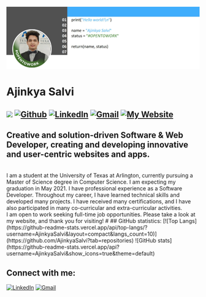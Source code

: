 ![alt text](https://github.com/AjinkyaSalvi/AjinkyaSalvi/blob/main/github-banner.png?raw=true)
# Ajinkya Salvi
![](https://visitor-badge.laobi.icu/badge?page_id=AjinkyaSalvi.AjinkyaSalvi&style=flat&Color=green) [![Github](https://img.shields.io/github/followers/AjinkyaSalvi?label=Follow&style=flat&Color=white)](https://github.com/AjinkyaSalvi) <a href="https://www.linkedin.com/in/ajinkya-salvi/"><img alt="LinkedIn" src="https://img.shields.io/badge/linkedin%20-%230077B5.svg?&style=flat&logo=linkedin&logoColor=white"/></a> <a href="mailto:ajinkyasalvi27@gmail.com"><img alt="Gmail" src="https://img.shields.io/badge/Gmail-D14836?style=flat&logo=gmail&logoColor=white" /></a> <a href="http://axs3996.uta.cloud/ajinkya_salvi/home.php"><img alt="My Website" src="https://img.shields.io/badge/Website-Ajinkya%20Salvi-2d2d2d"/></a>
---
## Creative and solution-driven Software & Web Developer, creating and developing innovative and user-centric websites and apps.

<br>
I am a student at the University of Texas at Arlington, currently pursuing a Master of Science degree in Computer Science. I am expecting my graduation in May 2021. I have professional experience as a Software Developer. Throughout my career, I have learned technical skills and developed many projects. I have received many certifications, and I have also participated in many co-curricular and extra-curricular activities.
<br>
I am open to work seeking full-time job opportunities. Please take a look at my website, and thank you for visiting!
# 
## GitHub statistics:
[![Top Langs](https://github-readme-stats.vercel.app/api/top-langs/?username=AjinkyaSalvi&layout=compact&langs_count=10)](https://github.com/AjinkyaSalvi?tab=repositories) ![GitHub stats](https://github-readme-stats.vercel.app/api?username=AjinkyaSalvi&show_icons=true&theme=default)

## Connect with me:
<a href="https://www.linkedin.com/in/ajinkya-salvi/"><img alt="LinkedIn" src="https://img.shields.io/badge/linkedin%20-%230077B5.svg?&style=flat&logo=linkedin&logoColor=white"/></a> <a href="mailto:ajinkyasalvi27@gmail.com"><img alt="Gmail" src="https://img.shields.io/badge/Gmail-D14836?style=flat&logo=gmail&logoColor=white" /></a>
